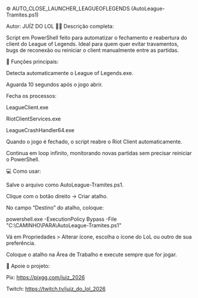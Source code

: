 ⚙️ AUTO_CLOSE_LAUNCHER_LEAGUEOFLEGENDS (AutoLeague-Tramites.ps1)

Autor: JUÍZ DO LOL 👨‍⚖️
Descrição completa:

Script em PowerShell feito para automatizar o fechamento e reabertura do client do League of Legends.
Ideal para quem quer evitar travamentos, bugs de reconexão ou reiniciar o client manualmente entre as partidas.

🧠 Funções principais:

Detecta automaticamente o League of Legends.exe.

Aguarda 10 segundos após o jogo abrir.

Fecha os processos:

LeagueClient.exe

RiotClientServices.exe

LeagueCrashHandler64.exe

Quando o jogo é fechado, o script reabre o Riot Client automaticamente.

Continua em loop infinito, monitorando novas partidas sem precisar reiniciar o PowerShell.

💻 Como usar:

Salve o arquivo como AutoLeague-Tramites.ps1.

Clique com o botão direito → Criar atalho.

No campo “Destino” do atalho, coloque:

powershell.exe -ExecutionPolicy Bypass -File "C:\CAMINHO\PARA\AutoLeague-Tramites.ps1"


Vá em Propriedades > Alterar ícone, escolha o ícone do LoL ou outro de sua preferência.

Coloque o atalho na Área de Trabalho e execute sempre que for jogar.

💜 Apoie o projeto:

Pix: https://pixgg.com/juiz_2026

Twitch: https://twitch.tv/juiz_do_lol_2026
